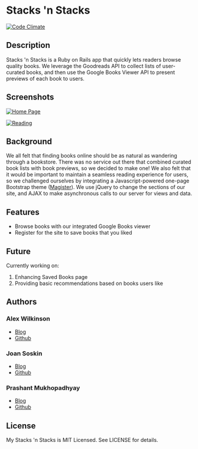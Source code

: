 # Stacks 'n Stacks

[![Code Climate](https://codeclimate.com/github/joanieS/book_worm.png)](https://codeclimate.com/github/joanieS/book_worm)

## Description

Stacks 'n Stacks is a Ruby on Rails app that quickly lets readers browse quality books. We leverage the Goodreads API to collect lists of user-curated books, and then use the Google Books Viewer API to present previews of each book to users.

## Screenshots

[![Home Page](http://stacks-n-stacks.herokuapp.com/assets/home.png)](http://stacks-n-stacks.herokuapp.com)

[![Reading](http://stacks-n-stacks.herokuapp.com/assets/reading.png)](http://stacks-n-stacks.herokuapp.com)

## Background

We all felt that finding books online should be as natural as wandering through a bookstore. There was no service out there that combined curated book lists with book previews, so we decided to make one! We also felt that it would be important to maintain a seamless reading experience for users, so we challenged ourselves by integrating a Javascript-powered one-page Bootstrap theme ([Magister](http://www.bootstrapzero.com/bootstrap-template/magister)). We use jQuery to change the sections of our site, and AJAX to make asynchronous calls to our server for views and data.

## Features

- Browse books with our integrated Google Books viewer
- Register for the site to save books that you liked

## Future

Currently working on:

1. Enhancing Saved Books page
2. Providing basic recommendations based on books users like

## Authors

### Alex Wilkinson
 - [Blog](http://alexwilkinson.me/blog)
 - [Github](http://github.com/alexwilkinson)

### Joan Soskin
 - [Blog](http://joansoskin.wordpress.com)
 - [Github](http://github.com/joanieS)

### Prashant Mukhopadhyay
 - [Blog](http://scriptfiend.tumblr.com)
 - [Github](http://github.com/prashmukho)

## License

My Stacks 'n Stacks is MIT Licensed. See LICENSE for details.
